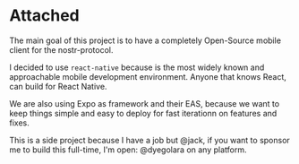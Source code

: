 # Attached

The main goal of this project is to have a completely Open-Source mobile client for the nostr-protocol.

I decided to use `react-native` because is the most widely known and approachable mobile development environment. Anyone that knows React, can build for React Native.

We are also using Expo as framework and their EAS, because we want to keep things simple and easy to deploy for fast iterationn on features and fixes.

This is a side project because I have a job but @jack, if you want to sponsor me to build this full-time, I'm open: @dyegolara on any platform.
